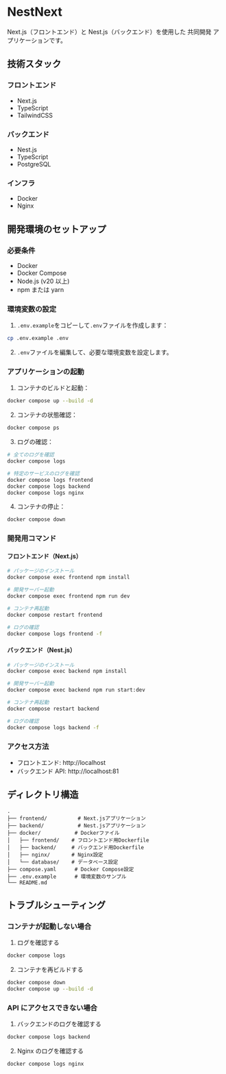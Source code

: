 # NestNext

Next.js（フロントエンド）と Nest.js（バックエンド）を使用した 共同開発 アプリケーションです。

## 技術スタック

### フロントエンド

- Next.js
- TypeScript
- TailwindCSS

### バックエンド

- Nest.js
- TypeScript
- PostgreSQL

### インフラ

- Docker
- Nginx

## 開発環境のセットアップ

### 必要条件

- Docker
- Docker Compose
- Node.js (v20 以上)
- npm または yarn

### 環境変数の設定

1. `.env.example`をコピーして`.env`ファイルを作成します：

```bash
cp .env.example .env
```

2. `.env`ファイルを編集して、必要な環境変数を設定します。

### アプリケーションの起動

1. コンテナのビルドと起動：

```bash
docker compose up --build -d
```

2. コンテナの状態確認：

```bash
docker compose ps
```

3. ログの確認：

```bash
# 全てのログを確認
docker compose logs

# 特定のサービスのログを確認
docker compose logs frontend
docker compose logs backend
docker compose logs nginx
```

4. コンテナの停止：

```bash
docker compose down
```

### 開発用コマンド

#### フロントエンド（Next.js）

```bash
# パッケージのインストール
docker compose exec frontend npm install

# 開発サーバー起動
docker compose exec frontend npm run dev

# コンテナ再起動
docker compose restart frontend

# ログの確認
docker compose logs frontend -f
```

#### バックエンド（Nest.js）

```bash
# パッケージのインストール
docker compose exec backend npm install

# 開発サーバー起動
docker compose exec backend npm run start:dev

# コンテナ再起動
docker compose restart backend

# ログの確認
docker compose logs backend -f
```

### アクセス方法

- フロントエンド: http://localhost
- バックエンド API: http://localhost:81

## ディレクトリ構造

```
.
├── frontend/          # Next.jsアプリケーション
├── backend/           # Nest.jsアプリケーション
├── docker/           # Dockerファイル
│   ├── frontend/    # フロントエンド用Dockerfile
│   ├── backend/     # バックエンド用Dockerfile
│   ├── nginx/       # Nginx設定
│   └── database/    # データベース設定
├── compose.yaml      # Docker Compose設定
├── .env.example      # 環境変数のサンプル
└── README.md
```

## トラブルシューティング

### コンテナが起動しない場合

1. ログを確認する

```bash
docker compose logs
```

2. コンテナを再ビルドする

```bash
docker compose down
docker compose up --build -d
```

### API にアクセスできない場合

1. バックエンドのログを確認する

```bash
docker compose logs backend
```

2. Nginx のログを確認する

```bash
docker compose logs nginx
```
